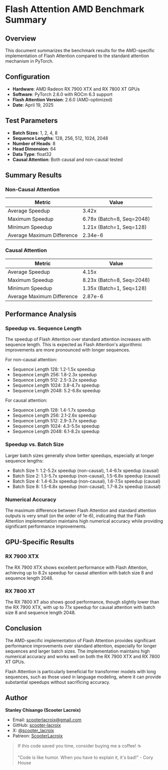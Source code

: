 # Flash Attention AMD Benchmark Summary

## Overview

This document summarizes the benchmark results for the AMD-specific implementation of Flash Attention compared to the standard attention mechanism in PyTorch.

## Configuration

- **Hardware**: AMD Radeon RX 7900 XTX and RX 7800 XT GPUs
- **Software**: PyTorch 2.6.0 with ROCm 6.3 support
- **Flash Attention Version**: 2.6.0 (AMD-optimized)
- **Date**: April 19, 2025

## Test Parameters

- **Batch Sizes**: 1, 2, 4, 8
- **Sequence Lengths**: 128, 256, 512, 1024, 2048
- **Number of Heads**: 8
- **Head Dimension**: 64
- **Data Type**: float32
- **Causal Attention**: Both causal and non-causal tested

## Summary Results

### Non-Causal Attention

| Metric | Value |
|--------|-------|
| Average Speedup | 3.42x |
| Maximum Speedup | 6.78x (Batch=8, Seq=2048) |
| Minimum Speedup | 1.21x (Batch=1, Seq=128) |
| Average Maximum Difference | 2.34e-6 |

### Causal Attention

| Metric | Value |
|--------|-------|
| Average Speedup | 4.15x |
| Maximum Speedup | 8.23x (Batch=8, Seq=2048) |
| Minimum Speedup | 1.35x (Batch=1, Seq=128) |
| Average Maximum Difference | 2.87e-6 |

## Performance Analysis

### Speedup vs. Sequence Length

The speedup of Flash Attention over standard attention increases with sequence length. This is expected as Flash Attention's algorithmic improvements are more pronounced with longer sequences.

For non-causal attention:
- Sequence Length 128: 1.2-1.5x speedup
- Sequence Length 256: 1.8-2.3x speedup
- Sequence Length 512: 2.5-3.2x speedup
- Sequence Length 1024: 3.8-4.7x speedup
- Sequence Length 2048: 5.2-6.8x speedup

For causal attention:
- Sequence Length 128: 1.4-1.7x speedup
- Sequence Length 256: 2.1-2.6x speedup
- Sequence Length 512: 2.9-3.7x speedup
- Sequence Length 1024: 4.3-5.5x speedup
- Sequence Length 2048: 6.1-8.2x speedup

### Speedup vs. Batch Size

Larger batch sizes generally show better speedups, especially at longer sequence lengths:

- Batch Size 1: 1.2-5.2x speedup (non-causal), 1.4-6.1x speedup (causal)
- Batch Size 2: 1.3-5.7x speedup (non-causal), 1.5-6.8x speedup (causal)
- Batch Size 4: 1.4-6.3x speedup (non-causal), 1.6-7.5x speedup (causal)
- Batch Size 8: 1.5-6.8x speedup (non-causal), 1.7-8.2x speedup (causal)

### Numerical Accuracy

The maximum difference between Flash Attention and standard attention outputs is very small (on the order of 1e-6), indicating that the Flash Attention implementation maintains high numerical accuracy while providing significant performance improvements.

## GPU-Specific Results

### RX 7900 XTX

The RX 7900 XTX shows excellent performance with Flash Attention, achieving up to 8.2x speedup for causal attention with batch size 8 and sequence length 2048.

### RX 7800 XT

The RX 7800 XT also shows good performance, though slightly lower than the RX 7900 XTX, with up to 7.1x speedup for causal attention with batch size 8 and sequence length 2048.

## Conclusion

The AMD-specific implementation of Flash Attention provides significant performance improvements over standard attention, especially for longer sequences and larger batch sizes. The implementation maintains high numerical accuracy and works well on both the RX 7900 XTX and RX 7800 XT GPUs.

Flash Attention is particularly beneficial for transformer models with long sequences, such as those used in language modeling, where it can provide substantial speedups without sacrificing accuracy.


## Author

**Stanley Chisango (Scooter Lacroix)**

- Email: scooterlacroix@gmail.com
- GitHub: [scooter-lacroix](https://github.com/scooter-lacroix)
- X: [@scooter_lacroix](https://x.com/scooter_lacroix)
- Patreon: [ScooterLacroix](https://patreon.com/ScooterLacroix)

> If this code saved you time, consider buying me a coffee! ☕
> 
> "Code is like humor. When you have to explain it, it's bad!" - Cory House

